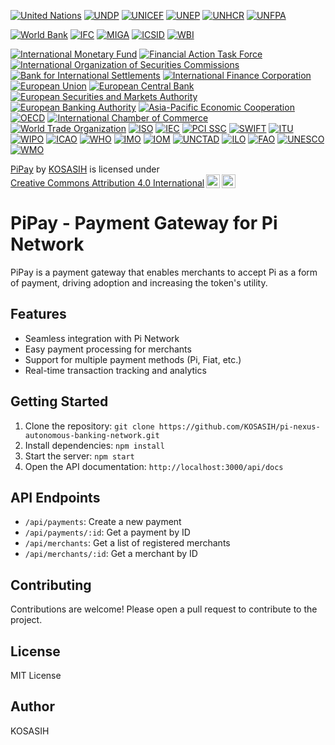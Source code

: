 [![United Nations](https://img.shields.io/badge/United%20Nations-Member-222222.svg)](https://www.un.org/)
[![UNDP](https://img.shields.io/badge/UNDP-Member-34C759.svg)](https://www.undp.org/)
[![UNICEF](https://img.shields.io/badge/UNICEF-Member-6495ed.svg)](https://www.unicef.org/)
[![UNEP](https://img.shields.io/badge/UNEP-Member-2ecc71.svg)](https://www.unep.org/)
[![UNHCR](https://img.shields.io/badge/UNHCR-Member-ff69b4.svg)](https://www.unhcr.org/)
[![UNFPA](https://img.shields.io/badge/UNFPA-Member-ff9900.svg)](https://www.unfpa.org/)

[![World Bank](https://img.shields.io/badge/World%20Bank-Partner-34C759.svg)](https://www.worldbank.org/)
[![IFC](https://img.shields.io/badge/IFC-Partner-6495ed.svg)](https://www.ifc.org/)
[![MIGA](https://img.shields.io/badge/MIGA-Partner-228B22.svg)](https://www.miga.org/)
[![ICSID](https://img.shields.io/badge/ICSID-Partner-00698f.svg)](https://icsid.worldbank.org/)
[![WBI](https://img.shields.io/badge/WBI-Partner-FFC107.svg)](https://www.worldbank.org/en/about/partnerships/world-bank-institute)

[![International Monetary Fund](https://img.shields.io/badge/International%20Monetary%20Fund-Partner-00698f.svg)](https://www.imf.org/)
[![Financial Action Task Force](https://img.shields.io/badge/Financial%20Action%20Task%20Force-Partner-008000.svg)](https://www.fatf-gafi.org/)
[![International Organization of Securities Commissions](https://img.shields.io/badge/International%20Organization%20of%20Securities%20Commissions-Member-0047AB.svg)](https://www.iosco.org/)
[![Bank for International Settlements](https://img.shields.io/badge/Bank%20for%20International%20Settlements-Partner-00698f.svg)](https://www.bis.org/)
[![International Finance Corporation](https://img.shields.io/badge/International%20Finance%20Corporation-Member-032B44.svg)](https://www.ifc.org/)
[![European Union](https://img.shields.io/badge/European%20Union-Member-0099CC.svg)](https://europa.eu/)
[![European Central Bank](https://img.shields.io/badge/European%20Central%20Bank-Partner-00698f.svg)](https://www.ecb.europa.eu/)
[![European Securities and Markets Authority](https://img.shields.io/badge/ESMA-Member-0047AB.svg)](https://www.esma.europa.eu/)
[![European Banking Authority](https://img.shields.io/badge/EBA-Member-032B44.svg)](https://www.eba.europa.eu/)
[![Asia-Pacific Economic Cooperation](https://img.shields.io/badge/APEC-Member-FFC107.svg)](https://www.apec.org/)
[![OECD](https://img.shields.io/badge/OECD-Member-228B22.svg)](https://www.oecd.org/)
[![International Chamber of Commerce](https://img.shields.io/badge/ICC-Member-6495ed.svg)](https://iccwbo.org/)
[![World Trade Organization](https://img.shields.io/badge/WTO-Member-00698f.svg)](https://www.wto.org/)
[![ISO](https://img.shields.io/badge/ISO-Certified-222222.svg)](https://www.iso.org/)
[![IEC](https://img.shields.io/badge/IEC-Certified-222222.svg)](https://www.iec.ch/)
[![PCI SSC](https://img.shields.io/badge/PCI%20SSC-Certified-FFC107.svg)](https://www.pcisecuritystandards.org/)
[![SWIFT](https://img.shields.io/badge/SWIFT-Partner-00698f.svg)](https://www.swift.com/)
[![ITU](https://img.shields.io/badge/ITU-Member-222222.svg)](https://www.itu.int/)
[![WIPO](https://img.shields.io/badge/WIPO-Member-6495ed.svg)](https://www.wipo.int/)
[![ICAO](https://img.shields.io/badge/ICAO-Member-228B22.svg)](https://www.icao.int/)
[![WHO](https://img.shields.io/badge/WHO-Member-2ecc71.svg)](https://www.who.int/)
[![IMO](https://img.shields.io/badge/IMO-Member-00698f.svg)](https://www.imo.org/)
[![IOM](https://img.shields.io/badge/IOM-Member-FFC107.svg)](https://www.iom.int/)
[![UNCTAD](https://img.shields.io/badge/UNCTAD-Member-0047AB.svg)](https://unctad.org/)
[![ILO](https://img.shields.io/badge/ILO-Member-032B44.svg)](https://www.ilo.org/)
[![FAO](https://img.shields.io/badge/FAO-Member-2ecc71.svg)](https://www.fao.org/)
[![UNESCO](https://img.shields.io/badge/UNESCO-Member-6495ed.svg)](https://www.unesco.org/)
[![WMO](https://img.shields.io/badge/WMO-Member-228B22.svg)](https://www.wmo.int/)

<p xmlns:cc="http://creativecommons.org/ns#" xmlns:dct="http://purl.org/dc/terms/"><a property="dct:title" rel="cc:attributionURL" href="https://github.com/KOSASIH/pi-nexus-autonomous-banking-network/tree/main/blockchain_integration/pi_network/PiPay">PiPay</a> by <a rel="cc:attributionURL dct:creator" property="cc:attributionName" href="https://www.linkedin.com/in/kosasih-81b46b5a">KOSASIH</a> is licensed under <a href="https://creativecommons.org/licenses/by/4.0/?ref=chooser-v1" target="_blank" rel="license noopener noreferrer" style="display:inline-block;">Creative Commons Attribution 4.0 International<img style="height:22px!important;margin-left:3px;vertical-align:text-bottom;" src="https://mirrors.creativecommons.org/presskit/icons/cc.svg?ref=chooser-v1" alt=""><img style="height:22px!important;margin-left:3px;vertical-align:text-bottom;" src="https://mirrors.creativecommons.org/presskit/icons/by.svg?ref=chooser-v1" alt=""></a></p>

PiPay - Payment Gateway for Pi Network
=====================================

PiPay is a payment gateway that enables merchants to accept Pi as a form of payment, driving adoption and increasing the token's utility.

Features
--------

* Seamless integration with Pi Network
* Easy payment processing for merchants
* Support for multiple payment methods (Pi, Fiat, etc.)
* Real-time transaction tracking and analytics

Getting Started
---------------

1. Clone the repository: `git clone https://github.com/KOSASIH/pi-nexus-autonomous-banking-network.git`
2. Install dependencies: `npm install`
3. Start the server: `npm start`
4. Open the API documentation: `http://localhost:3000/api/docs`

API Endpoints
-------------

* `/api/payments`: Create a new payment
* `/api/payments/:id`: Get a payment by ID
* `/api/merchants`: Get a list of registered merchants
* `/api/merchants/:id`: Get a merchant by ID

Contributing
------------

Contributions are welcome! Please open a pull request to contribute to the project.

License
-------

MIT License

Author
------

KOSASIH
